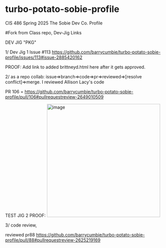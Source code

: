 # turbo-potato-sobie-profile
CIS 486 Spring 2025 The Sobie Dev Co. Profile 

#Fork from Class repo, Dev-Jig Links

DEV JIG "PKG"

1/ Dev Jig 1 Issue #113
https://github.com/barrycumbie/turbo-potato-sobie-profile/issues/113#issue-2885420162

PROOF: Add link to added brittneyd.html here after it gets approved.

2/ as a repo collab: issue=>branch=>code=>pr=>reviewed=>[resolve conflict]=>merge.
I reviewed Allison Lacy's code

PR 106 = https://github.com/barrycumbie/turbo-potato-sobie-profile/pull/106#pullrequestreview-2649010509

TEST JIG 2 PROOF:
<img width="363" alt="image" src="https://github.com/user-attachments/assets/1fdd19c6-c8df-4889-a0bc-060082c0cdd6" />



3/ code review, 

reviewed pr88 https://github.com/barrycumbie/turbo-potato-sobie-profile/pull/88#pullrequestreview-2625219169

